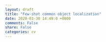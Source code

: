 ```yaml
---
layout: draft
title: "Few-shot common object localization"
date: 2020-03-30 14:49:0 +0000
comments: False
share: False
categories: cv
---
```







